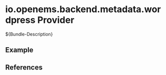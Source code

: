 # io.openems.backend.metadata.wordpress Provider

${Bundle-Description}

## Example

## References

